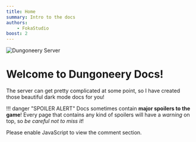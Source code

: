 ```yaml
---
title: Home
summary: Intro to the docs
authors:
    - FokaStudio
boost: 2
---
```


![Dungoneery Server]([https://api.loohpjames.com/serverbanner.png?ip=138.3.246.33&width=1024](https://site.dungoneery.tk/))

# Welcome to Dungoneery Docs!
The server can get pretty complicated at some point, so I have created those beautiful dark mode docs for you!

!!! danger "SPOILER ALERT"
    Docs sometimes contain **major spoilers to the game**! Every page that contains any kind of spoilers will have a *warning* on top, so _be careful not to miss it_!

<div id="disqus_thread"></div><script> (function() { var d = document, s = d.createElement('script'); s.src = 'https://dungoneery.disqus.com/embed.js'; s.setAttribute('data-timestamp', +new Date()); (d.head || d.body).appendChild(s); })();</script><noscript>Please enable JavaScript to view the comment section.</a></noscript>
